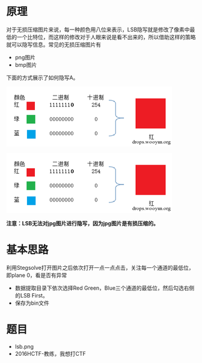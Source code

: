 # 原理

对于无损压缩图片来说，每一种颜色用八位来表示，LSB隐写就是修改了像素中最低的一个比特位，而这样的修改对于人眼来说是看不出来的，所以借助这样的策略就可以隐写信息。常见的无损压缩图片有

- png图片
- bmp图片

下面的方式展示了如何隐写A。

![lsb隐写](/misc/picture/figure/lsb-intro.png)

![](./figure/lsb-intro.png)

**注意：LSB无法对jpg图片进行隐写，因为jpg图片是有损压缩的。**

# 基本思路

利用Stegsolve打开图片之后依次打开一点一点点击，关注每一个通道的最低位，即plane 0，看是否有异常

- 数据提取目录下依次选择Red Green，Blue三个通道的最低位，然后勾选右侧的LSB First。
- 保存为bin文件

# 题目

- lsb.png
- 2016HCTF-教练，我想打CTF